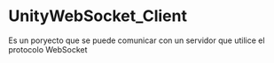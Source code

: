 # UnityWebSocket_Client
Es un poryecto que se puede comunicar con un servidor que utilice el protocolo WebSocket
